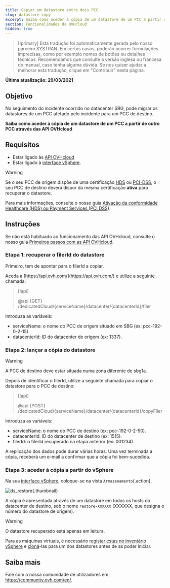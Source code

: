 ```yaml
---
title: Copiar um datastore entre dois PCC
slug: datastore-copy
excerpt: Saiba como aceder à cópia de um datastore de um PCC a partir de outro PCC através das API OVHcloud
section: Funcionalidades da OVHcloud
hidden: true
---
```


> [!primary]
> Esta tradução foi automaticamente gerada pelo nosso parceiro SYSTRAN. Em certos casos, poderão ocorrer formulações imprecisas, como por exemplo nomes de botões ou detalhes técnicos. Recomendamos que consulte a versão inglesa ou francesa do manual, caso tenha alguma dúvida. Se nos quiser ajudar a melhorar esta tradução, clique em "Contribuir" nesta página.
>

**Última atualização: 29/03/2021**

## Objetivo

No seguimento do incidente ocorrido no datacenter SBG, pode migrar os datastores de um PCC afetado pelo incidente para um PCC de destino.

**Saiba como aceder à cópia de um datastore de um PCC a partir de outro PCC através das API OVHcloud**

## Requisitos

- Estar ligado às [API OVHcloud](https://api.ovh.com/)
- Estar ligado à [interface vSphere](../instalar_o_vsphere_client/).

> [!warning]
>
> Se o seu PCC de origem dispõe de uma certificação [HDS](https://www.ovhcloud.com/pt/enterprise/certification-conformity/hds/) ou [PCI-DSS](https://www.ovhcloud.com/pt/enterprise/certification-conformity/pci-dss/), o seu PCC de destino deverá dispor da mesma certificação **ativa** para recuperar o datastore.
>
> Para mais informações, consulte o nosso guia [Ativação da conformidade Healthcare (HDS) ou Payment Services (PCI DSS)](../ativar-certificacao-pci-dss-no-private-cloud-ovh/).
>

## Instruções

Se não está habituado ao funcionamento das API OVHcloud, consulte o nosso guia [Primeiros passos com as API OVHcloud](https://docs.ovh.com/gb/en/api/first-steps-with-ovh-api/).

### Etapa 1: recuperar o filerId do datastore

Primeiro, tem de apontar para o filerId a copiar.

Aceda a [https://api.ovh.com/](https://api.ovh.com/) e utilize a seguinte chamada:

> [!api]
>
> @api {GET} /dedicatedCloud/{serviceName}/datacenter/{datacenterId}/filer

Introduza as variáveis:

- serviceName: o nome do PCC de origem situado em SBG (ex: pcc-192-0-2-15).
- datacenterId: ID do datacenter de origem (ex: 1337).

### Etapa 2: lançar a cópia do datastore

> [!warning]
>
> A PCC de destino deve estar situada numa zona diferente de sbg1a.
>

Depois de identificar o filerId, utilize a seguinte chamada para copiar o datastore para o PCC de destino:

> [!api]
>
> @api {POST} /dedicatedCloud/{serviceName}/datacenter/{datacenterId}/copyFiler

Introduza as variáveis:

- serviceName: o nome do PCC de destino (ex: pcc-192-0-2-50).
- datacenterId: ID do datacenter de destino (ex: 1515).
- filerId: o filerId recuperado na etapa anterior (ex: 001234).

A replicação dos dados pode durar várias horas. Uma vez terminada a cópia, receberá um e-mail a confirmar que a cópia foi bem-sucedida.

### Etapa 3: aceder à cópia a partir do vSphere

Na sua [interface vSphere](../instalar_o_vsphere_client/), coloque-se na vista `Armazenamento`{.action}.

![ds_restore](images/ds-restore.png){.thumbnail}

A cópia é apresentada através de um datastore em todos os hosts do datacenter de destino, sob o nome `restore-XXXXXX` (XXXXXX, que designa o número do datastore de origem).

> [!warning]
>
> O datastore recuperado está apenas em leitura.
>

Para as máquinas virtuais, é necessário [registar estas no inventário vSphere](../vsphere-register-vm-vmx/) e [cloná](../clonar-uma-vm/)-las para um dos datastores antes de as poder iniciar.

## Saiba mais

Fale com a nossa comunidade de utilizadores em <https://community.ovh.com/en/>.
